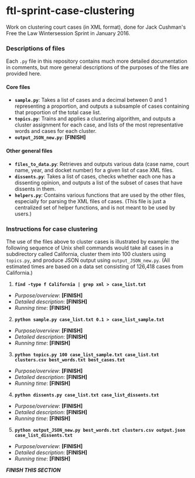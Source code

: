 # ftl-sprint-case-clustering
Work on clustering court cases (in XML format), done for Jack Cushman's Free the Law Wintersession Sprint in January 2016.

### Descriptions of files
Each `.py` file in this repository contains much more detailed documentation in comments, but more general descriptions of the purposes of the files are provided here.

#### Core files
- **`sample.py`**: Takes a list of cases and a decimal between 0 and 1 representing a proportion, and outputs a subsample of cases containing that proportion of the total case list.
- **`topics.py`**: Trains and applies a clustering algorithm, and outputs a cluster assignment for each case, and lists of the most representative words and cases for each cluster.
- **`output_JSON_new.py`**: **[FINISH]**

#### Other general files
- **`files_to_data.py`**: Retrieves and outputs various data (case name, court name, year, and docket number) for a given list of case XML files.
- **`dissents.py`**: Takes a list of cases, checks whether each one has a dissenting opinion, and outputs a list of the subset of cases that have dissents in them.
- **`helpers.py`**: Contains various functions that are used by the other files, especially for parsing the XML files of cases. (This file is just a centralized set of helper functions, and is not meant to be used by users.)

### Instructions for case clustering
The use of the files above to cluster cases is illustrated by example: the following sequence of Unix shell commands would take all cases in a subdirectory called California, cluster them into 100 clusters using `topics.py`, and produce JSON output using `output_JSON_new.py`. (All estimated times are based on a data set consisting of 126,418 cases from California.)

1. **`find -type f California | grep xml > case_list.txt`**
  * _Purpose/overview_: **[FINISH]**
  * _Detailed description_: **[FINISH]**
  * _Running time_: **[FINISH]**
2. **`python sample.py case_list.txt 0.1 > case_list_sample.txt`**
  * _Purpose/overview_: **[FINISH]**
  * _Detailed description_: **[FINISH]**
  * _Running time_: **[FINISH]**
3. **`python topics.py 100 case_list_sample.txt case_list.txt clusters.csv best_words.txt best_cases.txt`**
  * _Purpose/overview_: **[FINISH]**
  * _Detailed description_: **[FINISH]**
  * _Running time_: **[FINISH]**
4. **`python dissents.py case_list.txt case_list_dissents.txt`**
  * _Purpose/overview_: **[FINISH]**
  * _Detailed description_: **[FINISH]**
  * _Running time_: **[FINISH]**
5. **`python output_JSON_new.py best_words.txt clusters.csv output.json case_list_dissents.txt`**
  * _Purpose/overview_: **[FINISH]**
  * _Detailed description_: **[FINISH]**
  * _Running time_: **[FINISH]**

**_FINISH THIS SECTION_**
